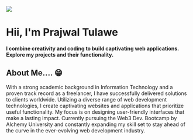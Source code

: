 <img src="https://media.licdn.com/dms/image/C4D16AQGMq8LB6dcTpQ/profile-displaybackgroundimage-shrink_350_1400/0/1657293266246?e=1700697600&v=beta&t=NRD5HDtOeNsqktK4QhpF0oH5qcWRkPZgZiC1APCbEjk">

# Hii, I'm Prajwal Tulawe
__I combine creativity and coding to build captivating web applications. Explore my projects and their functionality.__

## About Me.... 😁
 With a strong academic background in Information Technology and a proven track record as a freelancer, I have successfully delivered solutions to clients worldwide. Utilizing a diverse range of web development technologies, I create captivating websites and applications that prioritize useful functionality. My focus is on designing user-friendly interfaces that make a lasting impact. Currently pursuing the Web3 Dev. Bootcamp by Alchemy University and constantly expanding my skill set to stay ahead of the curve in the ever-evolving web development industry. 
